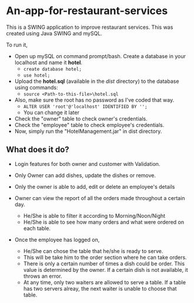 # __An-app-for-restaurant-services__

This is a SWING application to improve restaurant services. This was created using Java SWING and mySQL. 

To run it, 
 - Open up mySQL on command prompt/bash. Create a database in your localhost and name it **hotel**.
    - `create database hotel;`
    - `use hotel;`
 - Upload the **hotel.sql** (available in the *dist* directory) to the database using commands:
   - `source <Path-to-this-file>\hotel.sql`
 - Also, make sure the root has no password as I've coded that way. 
   - `ALTER USER 'root'@'localhost' IDENTIFIED BY '';`
   - You can change it later
 - Check the "owner" table to check owner's credentials.
 - Check the "employee" table to check employee's credentials.
 - Now, simply run the "HotelManagement.jar" in dist directory.
 
 ## __What does it do?__
 
 - Login features for both owner and customer with Validation.
 - Only Owner can add dishes, update the dishes or remove. 
 - Only the owner is able to add, edit or delete an employee's details
 - Owner can view the report of all the orders made throughout a certain day.
   - He/She is able to filter it according to Morning/Noon/Night
   - He/She is able to see how many orders and what were ordered on each table. 
 
- Once the employee has logged on, 
   - He/She can chose the table that he/she is ready to serve. 
   - This will be take him to the order section where he can take orders. 
   - There is only a certain number of times a dish could be order. This value is determined by the owner. If a certain dish is not            available, it throws an error. 
   - At any time, only two waiters are allowed to serve a table. If a table has two servers alreay, the next waiter is unable to choose        that table. 
  
 
 
